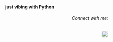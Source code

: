 <h4 align="center">just vibing with Python </h4>



<h6 align="right">Connect with me:</h6>
<a href="https://linkedin.com/in/sylwiagiera" target="blank">
 <img align="right" src="https://raw.githubusercontent.com/rahuldkjain/github-profile-readme-generator/master/src/images/icons/Social/linked-in-alt.svg"  width="20" height="20" alt="sylwiagiera" height="30" width="40" /></a>
</a>
